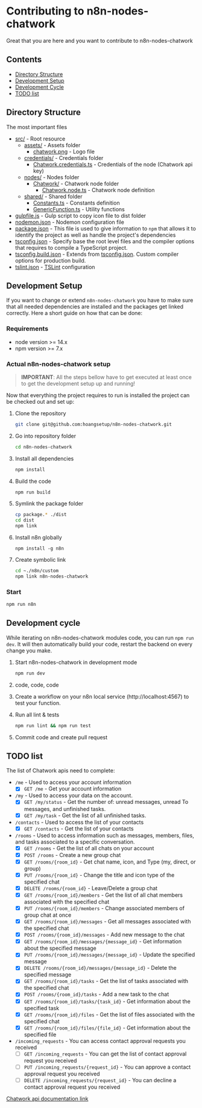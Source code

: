 # Contributing to n8n-nodes-chatwork

Great that you are here and you want to contribute to n8n-nodes-chatwork

## Contents

- [Directory Structure](#directory-structure)
- [Development Setup](#development-setup)
- [Development Cycle](#development-cycle)
- [TODO list](#todo-list)

## Directory Structure

The most important files

- [src/](/src) - Root resource
  - [assets/](/src/assets/) - Assets folder
    - [chatwork.png](/src/assets/chatwork.png) - Logo file
  - [credentials/](/src/credentials/) - Credentials folder
    - [Chatwork.credentials.ts](/src/credentials/Chatwork.credentials.ts) - Credentials of the node (Chatwork api key)
  - [nodes/](/src/nodes/) - Nodes folder
    - [Chatwork/](/src/nodes/Chatwork/) - Chatwork node folder
      - [Chatwork.node.ts](/src/nodes/Chatwork/Chatwork.node.ts) - Chatwork node definition
  - [shared/](/src/shared/) - Shared folder
    - [Constants.ts](/src/shared/Constants.ts) - Constants definition
    - [GenericFunction.ts](/src/shared/GenericFunction.ts) - Utility functions
- [gulpfile.js](./gulpfile.js) - Gulp script to copy icon file to dist folder
- [nodemon.json](./nodemon.json) - Nodemon configuration file
- [package.json](./package.json) - This file is used to give information to `npm` that allows it to identify the project as well as handle the project's dependencies
- [tsconfig.json](./tsconfig.json) - Specify base the root level files and the compiler options that requires to compile a TypeScript project.
- [tsconfig.build.json](./tsconfig.build.json) - Extends from [tsconfig.json](./tsconfig.json). Custom compiler options for production build.
- [tslint.json](./tslint.json) - [TSLint](https://palantir.github.io/tslint/) configuration

## Development Setup

If you want to change or extend `n8n-nodes-chatwork` you have to make sure that all needed dependencies are installed and the packages get linked correctly. Here a short guide on how that can be done:

### Requirements

- node version >= 14.x
- npm version >= 7.x

### Actual n8n-nodes-chatwork setup

> **IMPORTANT**: All the steps bellow have to get executed at least once to get the development setup up and running!

Now that everything the project requires to run is installed the project can be checked out and set up:

1. Clone the repository

    ```sh
    git clone git@github.com:hoangsetup/n8n-nodes-chatwork.git
    ```

2. Go into repository folder

    ```sh
    cd n8n-nodes-chatwork
    ```

3. Install all dependencies

    ```sh
    npm install
    ```

4. Build the code

    ```sh
    npm run build
    ```

5. Symlink the package folder

    ```sh
    cp package.* ./dist
    cd dist
    npm link
    ```
6. Install n8n globally

    ```
    npm install -g n8n
    ```

7. Create symbolic link

    ```sh
    cd ~./n8n/custom
    npm link n8n-nodes-chatwork
    ```

### Start

```sh
npm run n8n
```

## Development cycle

While iterating on n8n-nodes-chatwork modules code, you can run `npm run dev`. It will then automatically build your code, restart the backend on every change you make.

1. Start n8n-nodes-chatwork in development mode

    ```sh
    npm run dev
    ```

2. code, code, code

3. Create a workflow on your n8n local service (http://localhost:4567) to test your function.

4. Run all lint & tests

    ```sh
    npm run lint && npm run test
    ```

5. Commit code and create pull request

## TODO list

The list of Chatwork apis need to complete:

- `/me` - Used to access your account information
  - [x] `GET /me` - Get your account information
- `/my` - Used to access your data on the account.
  - [x] `GET /my/status` - Get the number of: unread messages, unread To messages, and unfinished tasks.
  - [x] `GET /my/task` - Get the list of all unfinished tasks.
- `/contacts` - Used to access the list of your contacts
  - [x] `GET /contacts` - Get the list of your contacts
- `/rooms` - Used to access information such as messages, members, files, and tasks associated to a specific conversation.
  - [x] `GET /rooms` - Get the list of all chats on your account
  - [x] `POST /rooms` - Create a new group chat
  - [x] `GET /rooms/{room_id}` - Get chat name, icon, and Type (my, direct, or group)
  - [x] `PUT /rooms/{room_id}` - Change the title and icon type of the specified chat
  - [x] `DELETE /rooms/{room_id}` - Leave/Delete a group chat
  - [x] `GET /rooms/{room_id}/members` - Get the list of all chat members associated with the specified chat
  - [x] `PUT /rooms/{room_id}/members` - Change associated members of group chat at once
  - [x] `GET /rooms/{room_id}/messages` - Get all messages associated with the specified chat
  - [x] `POST /rooms/{room_id}/messages` - Add new message to the chat
  - [x] `GET /rooms/{room_id}/messages/{message_id}` - Get information about the specified message
  - [x] `PUT /rooms/{room_id}/messages/{message_id}` - Update the specified message
  - [x] `DELETE /rooms/{room_id}/messages/{message_id}` - Delete the specified message
  - [x] `GET /rooms/{room_id}/tasks` - Get the list of tasks associated with the specified chat
  - [x] `POST /rooms/{room_id}/tasks` - Add a new task to the chat
  - [x] `GET /rooms/{room_id}/tasks/{task_id}` - Get information about the specified task
  - [x] `GET /rooms/{room_id}/files` - Get the list of files associated with the specified chat
  - [x] `GET /rooms/{room_id}/files/{file_id}` - Get information about the specified file
- `/incoming_requests` - You can access contact approval requests you received
  - [ ] `GET /incoming_requests` - You can get the list of contact approval request you received
  - [ ] `PUT /incoming_requests/{request_id}` - You can approve a contact approval request you received
  - [ ] `DELETE /incoming_requests/{request_id}` - You can decline a contact approval request you received

[Chatwork api documentation link](https://download.chatwork.com/ChatWork_API_Documentation.pdf)

